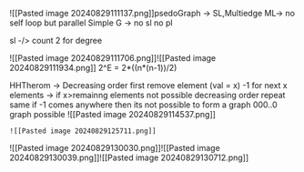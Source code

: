 ![[Pasted image 20240829111137.png]]psedoGraph -> SL,Multiedge
ML-> no self loop but parallel
Simple G -> no sl no pl

sl -/> count 2 for degree

![[Pasted image 20240829111706.png]]![[Pasted image 20240829111934.png]]
2^E  = 2*((n*(n-1))/2)


HHTherom ->
	Decreasing order 
	 first remove element (val = x)
	 -1 for next x elements  -> if x>remainng elements not possible 
	 decreasing order 
	 repeat same 
	 if -1 comes anywhere then its not possible to form a graph
	 000..0 graph possible 
	 ![[Pasted image 20240829114537.png]]

	![[Pasted image 20240829125711.png]]
![[Pasted image 20240829130030.png]]![[Pasted image 20240829130039.png]]![[Pasted image 20240829130712.png]]
